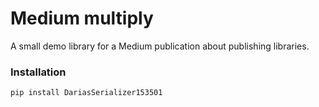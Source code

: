 # Medium multiply
A small demo library for a Medium publication about publishing libraries.

### Installation
```
pip install DariasSerializer153501
```
